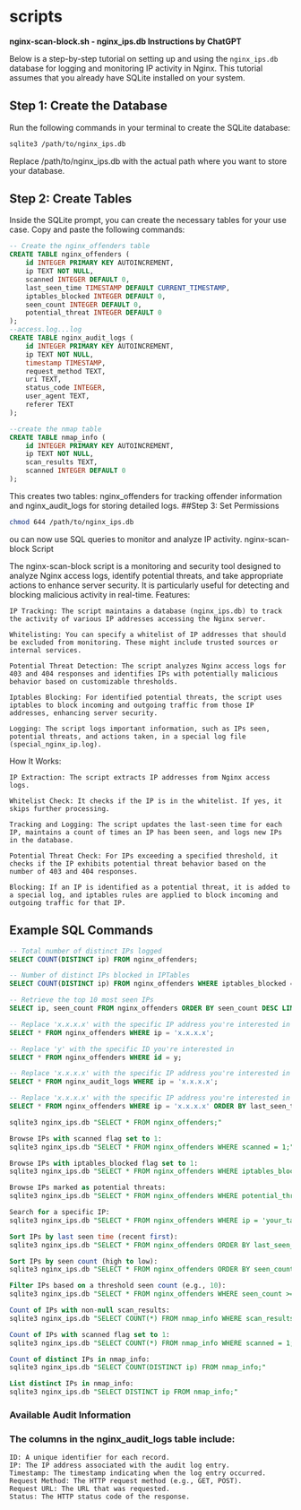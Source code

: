 # scripts 
**nginx-scan-block.sh - nginx_ips.db Instructions by ChatGPT**

Below is a step-by-step tutorial on setting up and using the `nginx_ips.db` database for logging and monitoring IP activity in Nginx. This tutorial assumes that you already have SQLite installed on your system.

## Step 1: Create the Database

Run the following commands in your terminal to create the SQLite database:

```bash
sqlite3 /path/to/nginx_ips.db
```
Replace /path/to/nginx_ips.db with the actual path where you want to store your database.

## Step 2: Create Tables

Inside the SQLite prompt, you can create the necessary tables for your use case. Copy and paste the following commands:
```sql
-- Create the nginx_offenders table
CREATE TABLE nginx_offenders (
    id INTEGER PRIMARY KEY AUTOINCREMENT,
    ip TEXT NOT NULL,
    scanned INTEGER DEFAULT 0,
    last_seen_time TIMESTAMP DEFAULT CURRENT_TIMESTAMP,
    iptables_blocked INTEGER DEFAULT 0,
    seen_count INTEGER DEFAULT 0,
    potential_threat INTEGER DEFAULT 0
);
--access.log...log
CREATE TABLE nginx_audit_logs (
    id INTEGER PRIMARY KEY AUTOINCREMENT,
    ip TEXT NOT NULL,
    timestamp TIMESTAMP,
    request_method TEXT,
    uri TEXT,
    status_code INTEGER,
    user_agent TEXT,
    referer TEXT
);

--create the nmap table
CREATE TABLE nmap_info (
    id INTEGER PRIMARY KEY AUTOINCREMENT,
    ip TEXT NOT NULL,
    scan_results TEXT,
    scanned INTEGER DEFAULT 0
);

```
This creates two tables: nginx_offenders for tracking offender information and nginx_audit_logs for storing detailed logs.
##Step 3: Set Permissions
```bash
chmod 644 /path/to/nginx_ips.db
```
ou can now use SQL queries to monitor and analyze IP activity.
nginx-scan-block Script

The nginx-scan-block script is a monitoring and security tool designed to analyze Nginx access logs, identify potential threats, and take appropriate actions to enhance server security. It is particularly useful for detecting and blocking malicious activity in real-time.
Features:

    IP Tracking: The script maintains a database (nginx_ips.db) to track the activity of various IP addresses accessing the Nginx server.

    Whitelisting: You can specify a whitelist of IP addresses that should be excluded from monitoring. These might include trusted sources or internal services.

    Potential Threat Detection: The script analyzes Nginx access logs for 403 and 404 responses and identifies IPs with potentially malicious behavior based on customizable thresholds.

    Iptables Blocking: For identified potential threats, the script uses iptables to block incoming and outgoing traffic from those IP addresses, enhancing server security.

    Logging: The script logs important information, such as IPs seen, potential threats, and actions taken, in a special log file (special_nginx_ip.log).

How It Works:

    IP Extraction: The script extracts IP addresses from Nginx access logs.

    Whitelist Check: It checks if the IP is in the whitelist. If yes, it skips further processing.

    Tracking and Logging: The script updates the last-seen time for each IP, maintains a count of times an IP has been seen, and logs new IPs in the database.

    Potential Threat Check: For IPs exceeding a specified threshold, it checks if the IP exhibits potential threat behavior based on the number of 403 and 404 responses.

    Blocking: If an IP is identified as a potential threat, it is added to a special log, and iptables rules are applied to block incoming and outgoing traffic for that IP.

## Example SQL Commands

```sql
-- Total number of distinct IPs logged
SELECT COUNT(DISTINCT ip) FROM nginx_offenders;

-- Number of distinct IPs blocked in IPTables
SELECT COUNT(DISTINCT ip) FROM nginx_offenders WHERE iptables_blocked = 1;

-- Retrieve the top 10 most seen IPs
SELECT ip, seen_count FROM nginx_offenders ORDER BY seen_count DESC LIMIT 10;

-- Replace 'x.x.x.x' with the specific IP address you're interested in
SELECT * FROM nginx_offenders WHERE ip = 'x.x.x.x';

-- Replace 'y' with the specific ID you're interested in
SELECT * FROM nginx_offenders WHERE id = y;

-- Replace 'x.x.x.x' with the specific IP address you're interested in
SELECT * FROM nginx_audit_logs WHERE ip = 'x.x.x.x';

-- Replace 'x.x.x.x' with the specific IP address you're interested in
SELECT * FROM nginx_offenders WHERE ip = 'x.x.x.x' ORDER BY last_seen_time DESC;

sqlite3 nginx_ips.db "SELECT * FROM nginx_offenders;"

Browse IPs with scanned flag set to 1:
sqlite3 nginx_ips.db "SELECT * FROM nginx_offenders WHERE scanned = 1;"

Browse IPs with iptables_blocked flag set to 1:
sqlite3 nginx_ips.db "SELECT * FROM nginx_offenders WHERE iptables_blocked = 1;"

Browse IPs marked as potential threats:
sqlite3 nginx_ips.db "SELECT * FROM nginx_offenders WHERE potential_threat = 1;"

Search for a specific IP:
sqlite3 nginx_ips.db "SELECT * FROM nginx_offenders WHERE ip = 'your_target_ip';"

Sort IPs by last seen time (recent first):
sqlite3 nginx_ips.db "SELECT * FROM nginx_offenders ORDER BY last_seen_time DESC;"

Sort IPs by seen count (high to low):
sqlite3 nginx_ips.db "SELECT * FROM nginx_offenders ORDER BY seen_count DESC;"

Filter IPs based on a threshold seen count (e.g., 10):
sqlite3 nginx_ips.db "SELECT * FROM nginx_offenders WHERE seen_count >= 10;"

Count of IPs with non-null scan_results:
sqlite3 nginx_ips.db "SELECT COUNT(*) FROM nmap_info WHERE scan_results IS NOT NULL;"

Count of IPs with scanned flag set to 1:
sqlite3 nginx_ips.db "SELECT COUNT(*) FROM nmap_info WHERE scanned = 1;"

Count of distinct IPs in nmap_info:
sqlite3 nginx_ips.db "SELECT COUNT(DISTINCT ip) FROM nmap_info;"

List distinct IPs in nmap_info:
sqlite3 nginx_ips.db "SELECT DISTINCT ip FROM nmap_info;"


```
### Available Audit Information
### The columns in the nginx_audit_logs table include:

    ID: A unique identifier for each record.
    IP: The IP address associated with the audit log entry.
    Timestamp: The timestamp indicating when the log entry occurred.
    Request Method: The HTTP request method (e.g., GET, POST).
    Request URL: The URL that was requested.
    Status: The HTTP status code of the response.


